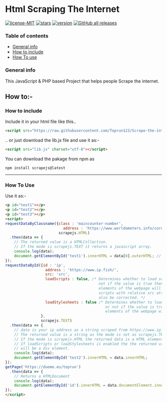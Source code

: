 # Html Scraping The Internet

[![license-MIT](https://img.shields.io/github/license/Toprun123/Scrape-the-internet?style=plastic)](https://github.com/Toprun123/Scrape-the-internet/)
[![stars](https://img.shields.io/github/stars/Toprun123/Scrape-the-internet?style=plastic)](https://github.com/Toprun123/Scrape-the-internet/)
[![version](https://img.shields.io/badge/version-1.0.0-orange?style=plastic)](https://github.com/Toprun123/Scrape-the-internet/releases/tag/v1.0)
[![GitHub all releases](https://img.shields.io/github/downloads/Toprun123/Scrape-the-internet/total?style=plastic)](https://github.com/Toprun123/Scrape-the-internet/releases/tag/v1.0)

### Table of contents
* [General info](#general-info)
* [How to include](#how-to-include)
* [How To use](#how-to-use)

### General info
This JavaScript & PHP based Project that helps people Scrape the internet.

## How to:-
### How to include
Include it in your html file like this..
```html
<script src="https://raw.githubusercontent.com/Toprun123/Scrape-the-internet/main/src/lib.js?token=ARACNZ5B4T4UKCT7DUBZSLTB2ASCA" charset="utf-8"></script>
```
.. or just download the lib.js file and use it as:-
```html
<script src="lib.js" charset="utf-8"></script>
```
You can download the pakage from npm as
```
npm install scrapejs@latest
```
---
### How To Use
Use it as:-
```html
<p id="test1"></p>
<p id="test2"></p>
<p id="test3"></p>
<script>
requestDataByClassname({class : 'maincounter-number',
                          address : 'https://www.worldometers.info/coronavirus/'},
                        scrapejs.HTML)
  .then(data => {
    // The returned value is a HTMLCollection.
    // If the mode is scrapejs.TEXT it returns a javascript array.
    console.log(data);
    document.getElementById('test1').innerHTML = data[0].outerHTML; // Prints the current covid cases
});
requestDataById({id : 'ip',
                  address : 'https://www.ip.fish/',
                  src: 'src',
                  loadScripts : false, /* Determines whether to load scripts or
                                          not if the value is true then all script
                                          elements of the webpage will be included
                                          scripts with relative src attributes will
                                          also be corrected. */
                  loadStylesheets : false /* Determines whether to load the stylesheets
                                             or not if the value is true then all style
                                             elements of the webpage will be included. */
                },
                scrapejs.TEXT)
  .then(data => {
    // data is your ip address as a string scraped from https://www.ip.fish/
    // The returned value is a string as the mode is set as scrapejs.TEXT.
    // If the mode is scrapejs.HTML the returned data is a HTML element.
    // If loadScripts or loadStylesheets is enabled the the returned value
    // will be a div element.
    console.log(data);
    document.getElementById('test2').innerHTML = data.innerHTML;
});
getPage('https://duome.eu/toprun')
  .then(data => {
    // Returns a HTMLDocument
    console.log(data);
    document.getElementById('id').innerHTML = data.documentElement.innerHTML;
});
</script>
```
